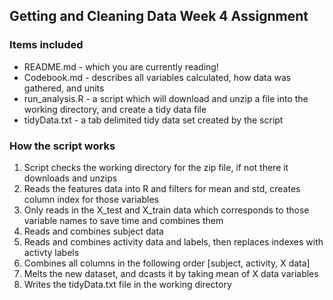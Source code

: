 ## Getting and Cleaning Data Week 4 Assignment
### Items included
* README.md - which you are currently reading!
* Codebook.md - describes all variables calculated, how data was gathered, and units
* run_analysis.R - a script which will download and unzip a file into the working directory, and create a tidy data file
* tidyData.txt - a tab delimited tidy data set created by the script

### How the script works
1. Script checks the working directory for the zip file, if not there it downloads and unzips
2. Reads the features data into R and filters for mean and std, creates column index for those variables
3. Only reads in the X_test and X_train data which corresponds to those variable names to save time and combines them
4. Reads and combines subject data
5. Reads and combines activity data and labels, then replaces indexes with activty labels
6. Combines all columns in the following order [subject, activity, X data]
7. Melts the new dataset, and dcasts it by taking mean of X data variables
8. Writes the tidyData.txt file in the working directory
